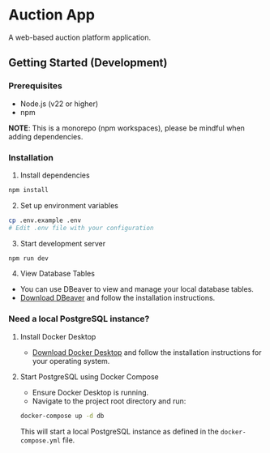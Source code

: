 # Auction App

A web-based auction platform application.

## Getting Started (Development)

### Prerequisites
- Node.js (v22 or higher)
- npm

**NOTE**: This is a monorepo (npm workspaces), please be mindful when adding dependencies.
### Installation
1. Install dependencies
```bash
npm install
```

2. Set up environment variables
```bash
cp .env.example .env
# Edit .env file with your configuration
```

3. Start development server
```bash
npm run dev
```

4. View Database Tables
- You can use DBeaver to view and manage your local database tables.
- [Download DBeaver](https://dbeaver.io/download/) and follow the installation instructions.


### Need a local PostgreSQL instance?
1. Install Docker Desktop
	- [Download Docker Desktop](https://www.docker.com/products/docker-desktop) and follow the installation instructions for your operating system.

2. Start PostgreSQL using Docker Compose
	- Ensure Docker Desktop is running.
	- Navigate to the project root directory and run:
	```bash
	docker-compose up -d db
	```
	This will start a local PostgreSQL instance as defined in the `docker-compose.yml` file.
